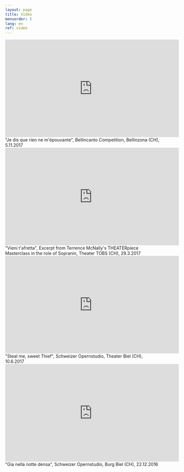 ```yaml
---
layout: page
title: Video
menuorder: 5
lang: en
ref: video
---
```



<iframe width="560" height="315" src="https://www.youtube.com/embed/fGXCpbntlNE" frameborder="0" allowfullscreen></iframe>
"Je dis que rien ne m'épouvante", Bellincanto Competition, Bellinzona (CH), 5.11.2017

<iframe width="560" height="315" src="https://www.youtube.com/embed/sLY3ZvDcqoQ" frameborder="0" allowfullscreen></iframe>
"Vieni t'afretta", Excerpt from Terrence McNally's THEATERpiece Masterclass in the role of Sopranin, Theater TOBS (CH), 29.3.2017

<iframe width="560" height="315" src="https://www.youtube.com/embed/vaDi6sax8W8" frameborder="0" allowfullscreen></iframe>
"Steal me, sweet Thief", Schweizer Opernstudio, Theater Biel (CH), 10.6.2017

<iframe width="560" height="315" src="https://www.youtube.com/embed/nexmYD17vok" frameborder="0" allowfullscreen></iframe>
"Gia nella notte densa", Schweizer Opernstudio, Burg Biel (CH), 22.12.2016
